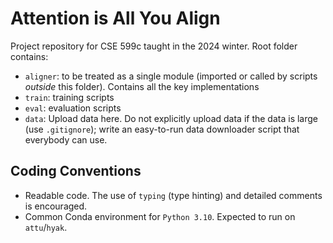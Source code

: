 # Attention is All You Align

Project repository for CSE 599c taught in the 2024 winter. 
Root folder contains:
- `aligner`: to be treated as a single module (imported or called by scripts _outside_ this folder). Contains all the key implementations
- `train`: training scripts
- `eval`: evaluation scripts
- `data`: Upload data here. Do not explicitly upload data if the data is large (use `.gitignore`); write an easy-to-run data downloader script that everybody can use.

## Coding Conventions
- Readable code. The use of `typing` (type hinting) and detailed comments is encouraged.
- Common Conda environment for `Python 3.10`. Expected to run on `attu`/`hyak`.
